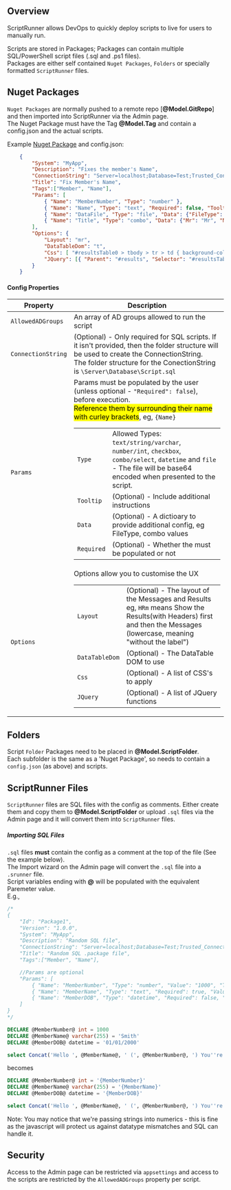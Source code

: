 ## Overview

ScriptRunner allows DevOps to quickly deploy scripts to live for users to manually run.  

Scripts are stored in Packages; Packages can contain multiple SQL/PowerShell script files (.sql and .ps1 files).  
Packages are either self contained `Nuget Packages`, `Folders` or specially formatted `ScriptRunner` files.

## Nuget Packages

`Nuget Packages` are normally pushed to a remote repo [<strong>@Model.GitRepo</strong>] and then imported into ScriptRunner via the Admin page.  
The Nuget Package must have the Tag <strong>@Model.Tag</strong> and contain a config.json and the actual scripts.


Example <a href="/files/MyApp_Fix_Name.1.1.3.nupkg">Nuget Package</a> and config.json:

```json
    {
        "System": "MyApp",
        "Description": "Fixes the member's Name",
        "ConnectionString": "Server=localhost;Database=Test;Trusted_Connection=True;",
        "Title": "Fix Member's Name",
        "Tags":["Member", "Name"],
        "Params": [
            { "Name": "MemberNumber", "Type": "number" },
            { "Name": "Name", "Type": "text", "Required": false, "Tooltip": "Their new Name" },
            { "Name": "DataFile", "Type": "file", "Data": {"FileType": ".csv"} },
            { "Name": "Title", "Type": "combo", "Data": {"Mr": "Mr", "Mrs": "Mrs", "Dr": "Dr"}, "Required": false }
        ],
        "Options": {
            "Layout": "mr",
            "DataTableDom": "t",
            "Css": [ "#resultsTable0 > tbody > tr > td { background-color: orange; cursor: copy; }" ],
            "JQuery": [{ "Parent": "#results", "Selector": "#resultsTable0 > tbody > tr > td:nth-child(1)", "Event": "click", "Function": "let $text = $(evt.target).text();  window.copyText($text, `${evt.data.script.id} ${$text} Copied!`);" }] 
        }
    }
 ```

 #### Config Properties

| Property   | Description|
| ---------- | ---------- |
|`AllowedADGroups`|An array of AD groups allowed to run the script|
|`ConnectionString`|(Optional) - Only required for SQL scripts. If it isn't provided, then the folder structure will be used to create the ConnectionString.<br />The folder structure for the ConectionString is `\Server\Database\Script.sql`|
|`Params`|Params must be populated by the user (unless optional - `"Required": false`), before execution.<br /><mark>Reference them by surrounding their name with curley brackets</mark>, eg, `{Name}`<table><tbody><tr><td>`Type`</td><td>Allowed Types: `text/string/varchar`, `number/int`, `checkbox`, `combo/select`, `datetime` and `file` - The file will be base64 encoded when presented to the script.</td></tr><tr><td>`Tooltip`</td><td>(Optional) - Include additional instructions</td></tr><tr><td>`Data`</td><td>(Optional) - A dictioary to provide additional config, eg FileType, combo values</td></tr><tr><td>`Required`</td><td>(Optional) - Whether the must be populated or not</td></tr></tbody></table>|
|`Options`|Options allow you to customise the UX<br /><table><tbody><tr><td>`Layout`</td><td>(Optional) - The layout of the Messages and Results<br />eg, `HRm` means Show the Results(with Headers) first and then the Messages (lowercase, meaning "without the label")</td></tr><tr><td>`DataTableDom`</td><td>(Optional) - The DataTable DOM to use</td></tr><tr><td>`Css`</td><td>(Optional) - A list of CSS's to apply</td></tr><tr><td>`JQuery`</td><td>(Optional) - A list of JQuery functions</td></tr></tbody></table>|

## Folders

Script `Folder` Packages need to be placed in <strong>@Model.ScriptFolder</strong>.  
Each subfolder is the same as a 'Nuget Package', so needs to contain a `config.json` (as above) and scripts.

## ScriptRunner Files

`ScriptRunner` files are SQL files with the config as comments.  Either create them and copy them to <strong>@Model.ScriptFolder</strong> or upload `.sql` files via the Admin page and it will convert them into `ScriptRunner` files.

##### Importing SQL Files

`.sql` files **must** contain the config as a comment at the top of the file (See the example below).  
The Import wizard on the Admin page will convert the `.sql` file into a `.srunner` file.  
Script variables ending with **@** will be populated with the equivalent Paremeter value.  
E.g., 

```sql
/*
{	
	"Id": "Package1",
	"Version": "1.0.0",
	"System": "MyApp", 
	"Description": "Random SQL file", 
	"ConnectionString": "Server=localhost;Database=Test;Trusted_Connection=True;",
	"Title": "Random SQL .package file", 
	"Tags":["Member", "Name"], 

	//Params are optional
	"Params": [
		{ "Name": "MemberNumber", "Type": "number", "Value": "1000", "Tooltip": "The MemberNumber" }, 
		{ "Name": "MemberName", "Type": "text", "Required": true, "Value": "Smith", "Tooltip": "Their new Name" },
		{ "Name": "MemberDOB", "Type": "datetime", "Required": false, "Value": "01/01/2000" }
	]
}
*/

DECLARE @MemberNumber@ int = 1000 
DECLARE @MemberName@ varchar(255) = 'Smith' 
DECLARE @MemberDOB@ datetime = '01/01/2000'

select Concat('Hello ', @MemberName@, ' (', @MemberNumber@, ') You''re DOB is ', @MemberDOB@)
```

becomes

```sql
DECLARE @MemberNumber@ int = '{MemberNumber}'
DECLARE @MemberName@ varchar(255) = '{MemberName}' 
DECLARE @MemberDOB@ datetime = '{MemberDOB}'

select Concat('Hello ', @MemberName@, ' (', @MemberNumber@, ') You''re DOB is ', @MemberDOB@)
```

Note: You may notice that we're passing strings into numerics - this is fine as the javascript will protect us against datatype mismatches and SQL can handle it.

## Security
Access to the Admin page can be restricted via `appsettings` and access to the scripts are restricted by the `AllowedADGroups` property per script.